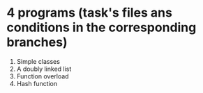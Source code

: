 # 4 programs (task's files ans conditions in the corresponding branches)
1) Simple classes
2) A doubly linked list
3) Function overload
4) Hash function
